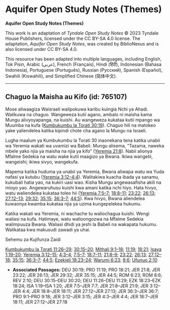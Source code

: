 # Aquifer Open Study Notes (Themes)

**Aquifer Open Study Notes (Themes)**

This work is an adaptation of *Tyndale Open Study Notes* © 2023 Tyndale House Publishers, licensed under the CC BY\-SA 4\.0 license. The adaptation, *Aquifer Open Study Notes*, was created by BiblioNexus and is also licensed under CC BY\-SA 4\.0\.

This resource has been adapted into multiple languages, including English, Tok Pisin, Arabic (عربي), French (Français), Hindi (हिंदी), Indonesian (Bahasa Indonesia), Portuguese (Português), Russian (Русский), Spanish (Español), Swahili (Kiswahili), and Simplified Chinese (简体中文).



--------------------------------

## Chaguo la Maisha au Kifo (id: 765107)

Mose aliwaagiza Waisraeli walipokuwa karibu kuingia Nchi ya Ahadi. Walikuwa na chaguo. Wangeweza kutii agano, ambalo ni maisha kama Mungu alivyoyapanga, na kuishi. Au wangeweza kukataa kutii mpango wa Muumba na kufa ([Kumbukumbu la Torati 30:19](https://ref.ly/Deut30:19)). Chaguo hili na matokeo yake yaliendelea katika kipindi chote cha agano la Mungu na Israeli.

Lugha maalum ya Kumbukumbu la Torati 30 inaonekana tena katika unabii wa Yeremia wakati wa uvamizi wa Babeli. Mungu alisema, “Tazama, naweka mbele yako njia ya maisha na njia ya kifo” ([Yeremia 21:8](https://ref.ly/Jer21:8)). Nabii alionya Mfalme Sedekia na watu wake kutii maagizo ya Bwana. Ikiwa wangetii, wangeishi; ikiwa sivyo, wangekufa.

Mapema katika huduma ya unabii ya Yeremia, Bwana aliwapa watu wa Yuda nafasi ya kutubu ([Yeremia 3:12–4:4](https://ref.ly/Jer3:12-Jer4:4)). Walitakiwa kuacha ibada ya sanamu, kukubali hatia yao, na kukiri uasi wao. Kisha Mungu angewasafisha akili na mioyo yao. Angewaruhusu kuishi kwa amani katika nchi hiyo. Hata hivyo, watu waliendelea kukataa toleo hii ([Yeremia 7:5–7](https://ref.ly/Jer7:5-Jer7:7); [18:8–11](https://ref.ly/Jer18:8-Jer18:11); [23:22](https://ref.ly/Jer23:22); [26:13](https://ref.ly/Jer26:13); [27:12–13](https://ref.ly/Jer27:12-Jer27:13); [29:32](https://ref.ly/Jer29:32); [35:15](https://ref.ly/Jer35:15); [36:3–7](https://ref.ly/Jer36:3-Jer36:7); [44:5](https://ref.ly/Jer44:5)). Kwa hivyo, Bwana aliendelea kuwaonya kwamba kukataa njia ya uzima kungepelekea hukumu.

Katika wakati wa Yeremia, ni wachache tu waliochagua kuishi. Wengi waliasi na kufa. Hatimaye, watu walioongozwa na Mfalme Sedekia walimpuuza Bwana. Waliasi dhidi ya jeshi la Babeli na wakapata hukumu. Walikataa kwa makusudi zawadi ya uhai.

Sehemu za Kujifunza Zaidi

[Kumbukumbu la Torati 11:26–29](https://ref.ly/Deut11:26-Deut11:29); [30:15–20](https://ref.ly/Deut30:15-Deut30:20); [Mithali 9:1–18](https://ref.ly/Prov9:1-Prov9:18); [11:19](https://ref.ly/Prov11:19); [18:21](https://ref.ly/Prov18:21); [Isaya 1:19–20](https://ref.ly/Isa1:19-Isa1:20); [Yeremia 3:12–15](https://ref.ly/Jer3:12-Jer3:15); [4:3–4](https://ref.ly/Jer4:3-Jer4:4); [7:5–7](https://ref.ly/Jer7:5-Jer7:7); [18:7–11](https://ref.ly/Jer18:7-Jer18:11); [21:8–9](https://ref.ly/Jer21:8-Jer21:9); [23:22](https://ref.ly/Jer23:22); [26:13](https://ref.ly/Jer26:13); [27:12–18](https://ref.ly/Jer27:12-Jer27:18); [35:15](https://ref.ly/Jer35:15); [36:3–7](https://ref.ly/Jer36:3-Jer36:7); [44:5](https://ref.ly/Jer44:5); [Ezekieli 18:23–24](https://ref.ly/Ezek18:23-Ezek18:24); [Warumi 6:23](https://ref.ly/Rom6:23); [8:6](https://ref.ly/Rom8:6); [Ufunuo 2:10](https://ref.ly/Rev2:10)

* **Associated Passages:** DEU 30:19; PRO 11:19; PRO 18:21; JER 21:8; JER 23:22; JER 26:13; JER 29:32; JER 35:15; JER 44:5; ROM 6:23; ROM 8:6; REV 2:10; DEU 30:15–DEU 30:20; DEU 11:26–DEU 11:29; EZK 18:23–EZK 18:24; ISA 1:19–ISA 1:20; JER 7:5–JER 7:7; JER 21:8–JER 21:9; JER 3:12–JER 4:4; JER 18:8–JER 18:11; JER 27:12–JER 27:13; JER 36:3–JER 36:7; PRO 9:1–PRO 9:18; JER 3:12–JER 3:15; JER 4:3–JER 4:4; JER 18:7–JER 18:11; JER 27:12–JER 27:18

